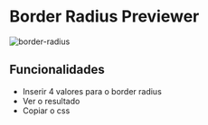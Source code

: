 # Border Radius Previewer

![border-radius](https://user-images.githubusercontent.com/53010824/78510140-7bc4fc00-7769-11ea-9e9f-a7f0253dbef7.png)

<h2> Funcionalidades </h2>
<ul> 
<li> Inserir 4 valores para o border radius</li>
<li> Ver o resultado</li>
<li> Copiar o css</li>

</ul>
